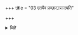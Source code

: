 +++
title = "03 एतयैव प्रच्छाद्यासादयति"

+++

<details><summary>थिते</summary>

3. After having covered (it) with it (milk-mess), he places it(on the altar).  
</details>
